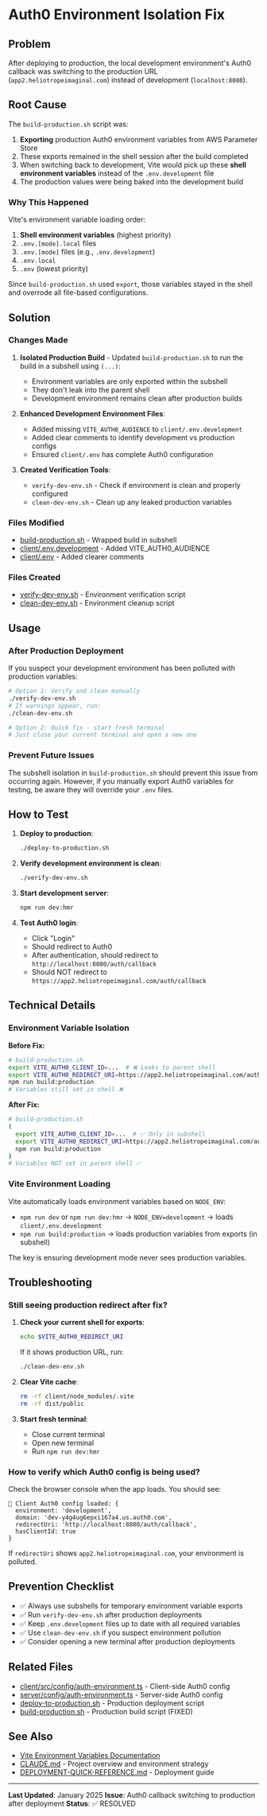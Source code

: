 # Auth0 Environment Isolation Fix

## Problem

After deploying to production, the local development environment's Auth0 callback was switching to the production URL (`app2.heliotropeimaginal.com`) instead of development (`localhost:8080`).

## Root Cause

The `build-production.sh` script was:
1. **Exporting** production Auth0 environment variables from AWS Parameter Store
2. These exports remained in the shell session after the build completed
3. When switching back to development, Vite would pick up these **shell environment variables** instead of the `.env.development` file
4. The production values were being baked into the development build

### Why This Happened

Vite's environment variable loading order:
1. **Shell environment variables** (highest priority)
2. `.env.[mode].local` files
3. `.env.[mode]` files (e.g., `.env.development`)
4. `.env.local`
5. `.env` (lowest priority)

Since `build-production.sh` used `export`, those variables stayed in the shell and overrode all file-based configurations.

## Solution

### Changes Made

1. **Isolated Production Build** - Updated `build-production.sh` to run the build in a subshell using `(...)`:
   - Environment variables are only exported within the subshell
   - They don't leak into the parent shell
   - Development environment remains clean after production builds

2. **Enhanced Development Environment Files**:
   - Added missing `VITE_AUTH0_AUDIENCE` to `client/.env.development`
   - Added clear comments to identify development vs production configs
   - Ensured `client/.env` has complete Auth0 configuration

3. **Created Verification Tools**:
   - `verify-dev-env.sh` - Check if environment is clean and properly configured
   - `clean-dev-env.sh` - Clean up any leaked production variables

### Files Modified

- [build-production.sh](../build-production.sh) - Wrapped build in subshell
- [client/.env.development](../client/.env.development) - Added VITE_AUTH0_AUDIENCE
- [client/.env](../client/.env) - Added clearer comments

### Files Created

- [verify-dev-env.sh](../verify-dev-env.sh) - Environment verification script
- [clean-dev-env.sh](../clean-dev-env.sh) - Environment cleanup script

## Usage

### After Production Deployment

If you suspect your development environment has been polluted with production variables:

```bash
# Option 1: Verify and clean manually
./verify-dev-env.sh
# If warnings appear, run:
./clean-dev-env.sh

# Option 2: Quick fix - start fresh terminal
# Just close your current terminal and open a new one
```

### Prevent Future Issues

The subshell isolation in `build-production.sh` should prevent this issue from occurring again. However, if you manually export Auth0 variables for testing, be aware they will override your `.env` files.

## How to Test

1. **Deploy to production**:
   ```bash
   ./deploy-to-production.sh
   ```

2. **Verify development environment is clean**:
   ```bash
   ./verify-dev-env.sh
   ```

3. **Start development server**:
   ```bash
   npm run dev:hmr
   ```

4. **Test Auth0 login**:
   - Click "Login"
   - Should redirect to Auth0
   - After authentication, should redirect to `http://localhost:8080/auth/callback`
   - Should NOT redirect to `https://app2.heliotropeimaginal.com/auth/callback`

## Technical Details

### Environment Variable Isolation

**Before Fix:**
```bash
# build-production.sh
export VITE_AUTH0_CLIENT_ID=...  # ❌ Leaks to parent shell
export VITE_AUTH0_REDIRECT_URI=https://app2.heliotropeimaginal.com/auth/callback
npm run build:production
# Variables still set in shell ❌
```

**After Fix:**
```bash
# build-production.sh
(
  export VITE_AUTH0_CLIENT_ID=...  # ✅ Only in subshell
  export VITE_AUTH0_REDIRECT_URI=https://app2.heliotropeimaginal.com/auth/callback
  npm run build:production
)
# Variables NOT set in parent shell ✅
```

### Vite Environment Loading

Vite automatically loads environment variables based on `NODE_ENV`:

- `npm run dev` or `npm run dev:hmr` → `NODE_ENV=development` → loads `client/.env.development`
- `npm run build:production` → loads production variables from exports (in subshell)

The key is ensuring development mode never sees production variables.

## Troubleshooting

### Still seeing production redirect after fix?

1. **Check your current shell for exports**:
   ```bash
   echo $VITE_AUTH0_REDIRECT_URI
   ```
   If it shows production URL, run:
   ```bash
   ./clean-dev-env.sh
   ```

2. **Clear Vite cache**:
   ```bash
   rm -rf client/node_modules/.vite
   rm -rf dist/public
   ```

3. **Start fresh terminal**:
   - Close current terminal
   - Open new terminal
   - Run `npm run dev:hmr`

### How to verify which Auth0 config is being used?

Check the browser console when the app loads. You should see:
```
🔧 Client Auth0 config loaded: {
  environment: 'development',
  domain: 'dev-y4g4ug6epxi167a4.us.auth0.com',
  redirectUri: 'http://localhost:8080/auth/callback',
  hasClientId: true
}
```

If `redirectUri` shows `app2.heliotropeimaginal.com`, your environment is polluted.

## Prevention Checklist

- ✅ Always use subshells for temporary environment variable exports
- ✅ Run `verify-dev-env.sh` after production deployments
- ✅ Keep `.env.development` files up to date with all required variables
- ✅ Use `clean-dev-env.sh` if you suspect environment pollution
- ✅ Consider opening a new terminal after production deployments

## Related Files

- [client/src/config/auth-environment.ts](../client/src/config/auth-environment.ts) - Client-side Auth0 config
- [server/config/auth-environment.ts](../server/config/auth-environment.ts) - Server-side Auth0 config
- [deploy-to-production.sh](../deploy-to-production.sh) - Production deployment script
- [build-production.sh](../build-production.sh) - Production build script (FIXED)

## See Also

- [Vite Environment Variables Documentation](https://vitejs.dev/guide/env-and-mode.html)
- [CLAUDE.md](../CLAUDE.md) - Project overview and environment strategy
- [DEPLOYMENT-QUICK-REFERENCE.md](../DEPLOYMENT-QUICK-REFERENCE.md) - Deployment guide

---

**Last Updated**: January 2025
**Issue**: Auth0 callback switching to production after deployment
**Status**: ✅ RESOLVED
